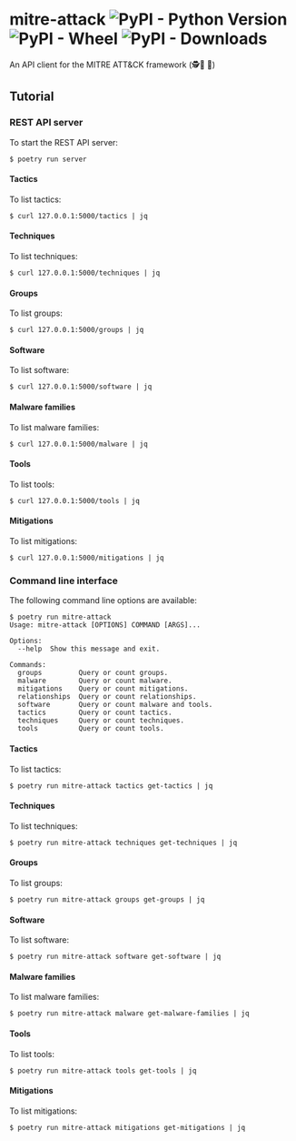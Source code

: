 # mitre-attack  ![PyPI - Python Version](https://img.shields.io/pypi/pyversions/mitre-attack) ![PyPI - Wheel](https://img.shields.io/pypi/wheel/mitre-attack) ![PyPI - Downloads](https://img.shields.io/pypi/dm/mitre-attack)

An API client for the MITRE ATT&amp;CK framework (🕵️👾 🐍)

## Tutorial

### REST API server

To start the REST API server: 

```shell
$ poetry run server
```

#### Tactics

To list tactics:

```shell
$ curl 127.0.0.1:5000/tactics | jq
```

#### Techniques

To list techniques:

```shell
$ curl 127.0.0.1:5000/techniques | jq
```

#### Groups

To list groups:

```shell
$ curl 127.0.0.1:5000/groups | jq
```

#### Software

To list software:

```shell
$ curl 127.0.0.1:5000/software | jq
```

#### Malware families

To list malware families:

```shell
$ curl 127.0.0.1:5000/malware | jq
```

#### Tools

To list tools:

```shell
$ curl 127.0.0.1:5000/tools | jq
```

#### Mitigations

To list mitigations:

```shell
$ curl 127.0.0.1:5000/mitigations | jq
```

### Command line interface

The following command line options are available:

```shell
$ poetry run mitre-attack
Usage: mitre-attack [OPTIONS] COMMAND [ARGS]...

Options:
  --help  Show this message and exit.

Commands:
  groups         Query or count groups.
  malware        Query or count malware.
  mitigations    Query or count mitigations.
  relationships  Query or count relationships.
  software       Query or count malware and tools.
  tactics        Query or count tactics.
  techniques     Query or count techniques.
  tools          Query or count tools.
```

#### Tactics

To list tactics:

```shell
$ poetry run mitre-attack tactics get-tactics | jq
```

#### Techniques

To list techniques:

```shell
$ poetry run mitre-attack techniques get-techniques | jq
```

#### Groups

To list groups:

```shell
$ poetry run mitre-attack groups get-groups | jq
```

#### Software

To list software:

```shell
$ poetry run mitre-attack software get-software | jq
```

#### Malware families

To list malware families:

```shell
$ poetry run mitre-attack malware get-malware-families | jq
```

#### Tools

To list tools:

```shell
$ poetry run mitre-attack tools get-tools | jq
```

#### Mitigations

To list mitigations:

```shell
$ poetry run mitre-attack mitigations get-mitigations | jq
```
